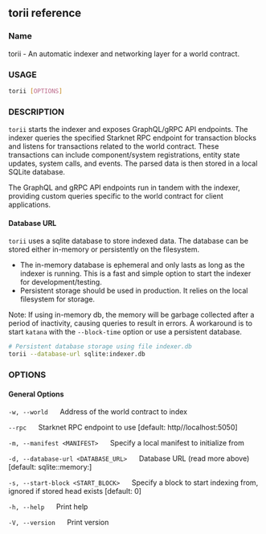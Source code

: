 ## torii reference

### Name

torii - An automatic indexer and networking layer for a world contract.

### USAGE

```sh
torii [OPTIONS]
```

### DESCRIPTION

`torii` starts the indexer and exposes GraphQL/gRPC API endpoints. The indexer queries the specified Starknet RPC endpoint for transaction blocks and listens for transactions related to the world contract. These transactions can include component/system registrations, entity state updates, system calls, and events. The parsed data is then stored in a local SQLite database.

The GraphQL and gRPC API endpoints run in tandem with the indexer, providing custom queries specific to the world contract for client applications.

#### Database URL

`torii` uses a sqlite database to store indexed data. The database can be stored either in-memory or persistently on the filesystem.

- The in-memory database is ephemeral and only lasts as long as the indexer is running. This is a fast and simple option to start the indexer for development/testing.
- Persistent storage should be used in production. It relies on the local filesystem for storage.

Note: If using in-memory db, the memory will be garbage collected after a period of inactivity, causing queries to result in errors. A workaround is to start `katana` with the `--block-time` option or use a persistent database.

```sh
# Persistent database storage using file indexer.db
torii --database-url sqlite:indexer.db
```

### OPTIONS

#### General Options

`-w, --world`
&nbsp;&nbsp;&nbsp;&nbsp; Address of the world contract to index

`--rpc`
&nbsp;&nbsp;&nbsp;&nbsp; Starknet RPC endpoint to use [default: http//localhost:5050]

`-m, --manifest <MANIFEST>`
&nbsp;&nbsp;&nbsp;&nbsp; Specify a local manifest to initialize from

`-d, --database-url <DATABASE_URL>`
&nbsp;&nbsp;&nbsp;&nbsp; Database URL (read more above) [default: sqlite::memory:]

`-s, --start-block <START_BLOCK>`
&nbsp;&nbsp;&nbsp;&nbsp; Specify a block to start indexing from, ignored if stored head exists [default: 0]

`-h, --help`
&nbsp;&nbsp;&nbsp;&nbsp; Print help

`-V, --version`
&nbsp;&nbsp;&nbsp;&nbsp; Print version
